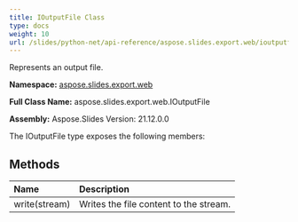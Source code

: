 ```yaml
---
title: IOutputFile Class
type: docs
weight: 10
url: /slides/python-net/api-reference/aspose.slides.export.web/ioutputfile/
---
```


Represents an output file.

**Namespace:** [aspose.slides.export.web](/slides/python-net/api-reference/aspose.slides.export.web/)

**Full Class Name:** aspose.slides.export.web.IOutputFile

**Assembly:**  Aspose.Slides Version: 21.12.0.0

The IOutputFile type exposes the following members:
## **Methods**
|**Name**|**Description**|
| :- | :- |
|write(stream)|Writes the file content to the stream.|
